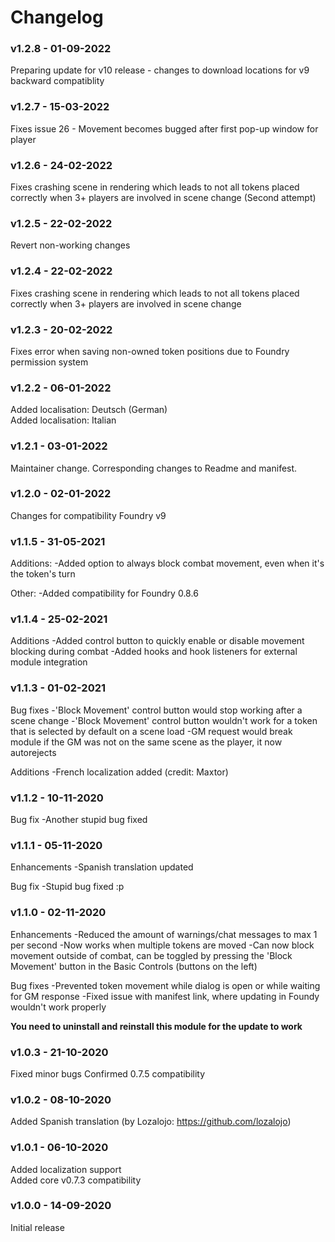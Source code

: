 # Changelog
### v1.2.8 - 01-09-2022
Preparing update for v10 release - changes to download locations for v9 backward compatiblity

### v1.2.7 - 15-03-2022
Fixes issue 26 - Movement becomes bugged after first pop-up window for player

### v1.2.6 - 24-02-2022
Fixes crashing scene in rendering which leads to not all tokens placed correctly when 3+ players are involved in scene change (Second attempt)

### v1.2.5 - 22-02-2022
Revert non-working changes

### v1.2.4 - 22-02-2022
Fixes crashing scene in rendering which leads to not all tokens placed correctly when 3+ players are involved in scene change

### v1.2.3 - 20-02-2022
Fixes error when saving non-owned token positions due to Foundry permission system

### v1.2.2 - 06-01-2022
Added localisation: Deutsch (German)<br />
Added localisation: Italian

### v1.2.1 - 03-01-2022
Maintainer change. Corresponding changes to Readme and manifest.

### v1.2.0 - 02-01-2022
Changes for compatibility Foundry v9

### v1.1.5 - 31-05-2021
Additions:
-Added option to always block combat movement, even when it's the token's turn

Other:
-Added compatibility for Foundry 0.8.6

### v1.1.4 - 25-02-2021
Additions
-Added control button to quickly enable or disable movement blocking during combat
-Added hooks and hook listeners for external module integration

### v1.1.3 - 01-02-2021
Bug fixes
-'Block Movement' control button would stop working after a scene change
-'Block Movement' control button wouldn't work for a token that is selected by default on a scene load
-GM request would break module if the GM was not on the same scene as the player, it now autorejects

Additions
-French localization added (credit: Maxtor)

### v1.1.2 - 10-11-2020
Bug fix
-Another stupid bug fixed

### v1.1.1 - 05-11-2020
Enhancements
-Spanish translation updated

Bug fix
-Stupid bug fixed :p

### v1.1.0 - 02-11-2020
Enhancements
-Reduced the amount of warnings/chat messages to max 1 per second
-Now works when multiple tokens are moved
-Can now block movement outside of combat, can be toggled by pressing the 'Block Movement' button in the Basic Controls (buttons on the left)

Bug fixes
-Prevented token movement while dialog is open or while waiting for GM response
-Fixed issue with manifest link, where updating in Foundy wouldn't work properly

<b>You need to uninstall and reinstall this module for the update to work</b>

### v1.0.3 - 21-10-2020
Fixed minor bugs
Confirmed 0.7.5 compatibility

### v1.0.2 - 08-10-2020
Added Spanish translation (by Lozalojo: https://github.com/lozalojo)

### v1.0.1 - 06-10-2020
Added localization support<br>
Added core v0.7.3 compatibility

### v1.0.0 - 14-09-2020
Initial release
